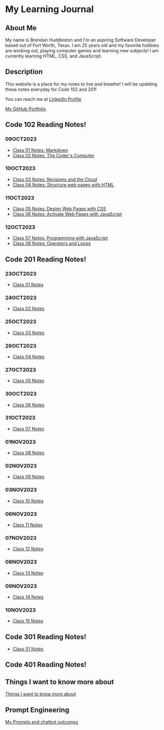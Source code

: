 # My Learning Journal

<!-- ## Growth Mindset

By Brendan Huddleston 09OCT2023
![Image showing Growth Mindset](https://c.pxhere.com/images/a2/76/a2b998182d273d8002294de3ae56-1587953.jpg!d)

### What is Growth Mindset to me?

Growth Mindset to me is the ability to learn and adapt to ongoing situations and willingness to learn despite challenges that might arise!

I have 3 reminders that I tell myself in order to maintain a _growth mindset_ :

- **Stay Positive**, being in a good mental spot always helps with learning new info!
- **Ask Questions**, don't feel embarrassed to ask questions. Everyone starts somewhere.
- **Don't give up!** Obstacles are necessary for learning -->

## About Me

My name is Brendan Huddleston and I'm an aspiring Software Developer based out of Fort Worth, Texas. I am 25 years old and my favorite hobbies are working out, playing computer games and learning new subjects! I am currently learning HTML, CSS, and JavaScript.

## Description

This website is a place for my notes to live and breathe! I will be updating these notes everyday for Code 102 and 201!

You can reach me at [LinkedIn Profile](https://www.linkedin.com/in/brendan-huddleston-17b745b9/)

[My GitHub Portfolio](https://github.com/brendanhuddleston18)

## Code 102 Reading Notes!

### 09OCT2023

- [Class 01 Notes: Markdown](https://brendanhuddleston18.github.io/reading-notes/code102reading-notes/class01notes)
- [Class 02 Notes: The Coder's Computer](https://brendanhuddleston18.github.io/reading-notes/code102reading-notes/class02notes)

### 10OCT2023

- [Class 03 Notes: Revisions and the Cloud](https://brendanhuddleston18.github.io/reading-notes/code102reading-notes/class03notes)
- [Class 04 Notes: Structure web pages with HTML](https://brendanhuddleston18.github.io/reading-notes/code102reading-notes/class04notes)

### 11OCT2023

- [Class 05 Notes: Design Web Pages with CSS](https://brendanhuddleston18.github.io/reading-notes/code102reading-notes/class05notes)
- [Class 06 Notes: Activate Web Pages with JavaScript](https://brendanhuddleston18.github.io/reading-notes/code102reading-notes/class06notes)

### 12OCT2023

- [Class 07 Notes: Programming with JavaScript](https://brendanhuddleston18.github.io/reading-notes/code102reading-notes/class07notes)
- [Class 08 Notes: Operators and Loops](https://brendanhuddleston18.github.io/reading-notes/code102reading-notes/class08notes)

## Code 201 Reading Notes!

### 23OCT2023

- [Class 01 Notes](https://brendanhuddleston18.github.io/reading-notes/code201reading-notes/class01notes)

### 24OCT2023

- [Class 02 Notes](https://brendanhuddleston18.github.io/reading-notes/code201reading-notes/class02notes)

### 25OCT2023

- [Class 03 Notes](https://brendanhuddleston18.github.io/reading-notes/code201reading-notes/class03notes)

### 26OCT2023

- [Class 04 Notes](https://brendanhuddleston18.github.io/reading-notes/code201reading-notes/class04notes)

### 27OCT2023

- [Class 05 Notes](https://brendanhuddleston18.github.io/reading-notes/code201reading-notes/class05notes)

### 30OCT2023

- [Class 06 Notes](https://brendanhuddleston18.github.io/reading-notes/code201reading-notes/class06notes)

### 31OCT2023

- [Class 07 Notes](https://brendanhuddleston18.github.io/reading-notes/code201reading-notes/class07notes)

### 01NOV2023
- [Class 08 Notes](https://brendanhuddleston18.github.io/reading-notes/code201reading-notes/class08notes)

### 02NOV2023

- [Class 09 Notes](https://brendanhuddleston18.github.io/reading-notes/code201reading-notes/class09notes)

### 03NOV2023

- [Class 10 Notes](https://brendanhuddleston18.github.io/reading-notes/code201reading-notes/class10notes)

### 06NOV2023

- [Class 11 Notes](https://brendanhuddleston18.github.io/reading-notes/code201reading-notes/class11notes)

### 07NOV2023
- [Class 12 Notes](https://brendanhuddleston18.github.io/reading-notes/code201reading-notes/class12notes)

### 08NOV2023

- [Class 13 Notes](https://brendanhuddleston18.github.io/reading-notes/code201reading-notes/class13notes)

### 09NOV2023

- [Class 14 Notes](https://brendanhuddleston18.github.io/reading-notes/code201reading-notes/class14notes)

### 10NOV2023 

- [Class 15 Notes](https://brendanhuddleston18.github.io/reading-notes/code201reading-notes/class15notes)

## Code 301 Reading Notes!

- [Class 01 Notes](https://brendanhuddleston18.github.io/reading-notes/code301reading-notes/read01)

## Code 401 Reading Notes!

## Things I want to know more about

[Things I want to know more about](https://brendanhuddleston18.github.io/reading-notes/newPage)

## Prompt Engineering

[My Prompts and chatbot outcomes](https://brendanhuddleston18.github.io/reading-notes/prompt-engineering)
